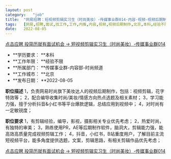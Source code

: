 ```yaml
---
layout:	post
category:	"job"
title:	"网易招聘：短视频剪辑实习生（时尚美妆）-传媒事业群014-内容-视频-视频后期制作-北京本科经验不限"
tags:	[网易,招聘,面试,找工作,工作,内推,内容,视频,视频后期制作,北京,本科,经验不限]
date:	2022-08-05
---
```


[点击应聘 投简历就有面试机会 -> 短视频剪辑实习生（时尚美妆）-传媒事业群014](http://mobile.bole.netease.com/bole/boleDetail?id=42123&employeeId=346f03c3cda5f04c&key=all)



- **学历要求： **本科
- **工作年限： **经验不限
- **所属部门： **传媒事业群-内容部-时尚频道
- **工作城市： **北京
- **发布日期： **2022-08-05



**职位描述**
1，负责网易时尚旗下美妆达人的视频后期制作，包括：视频剪辑，花字特效等；
2，配合编导收集时尚/美妆/情感方向热点选题及相关素材；
3，学习能力强，擅于分析抖音&amp;小红书等平台爆款逻辑，总结应用到视频中；
4，对时尚有一定敏锐度；



**职位要求**
1，有剪辑经验，编导，影视，摄影相关专业优先考虑；
2，热爱时尚，有独特的审美；
3，熟练使用PR，AE等后期制作软件，脑洞大，剪辑能力强，能高效高质量完成视频剪辑工作；
4，抖音，小红书，B站重度用户，了解目前主流短视频平台，能多角度提供选题，文案，剪辑思路，有相关剪辑作品优先考虑；



[点击应聘 投简历就有面试机会 -> 短视频剪辑实习生（时尚美妆）-传媒事业群014](http://mobile.bole.netease.com/bole/boleDetail?id=42123&employeeId=346f03c3cda5f04c&key=all)